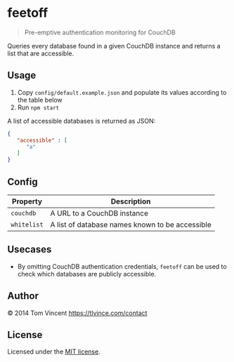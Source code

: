 # feetoff

> Pre-emptive authentication monitoring for CouchDB

Queries every database found in a given CouchDB instance and returns a list
that are accessible.

## Usage

1. Copy `config/default.example.json` and populate its values according to the
   table below
2. Run `npm start`

A list of accessible databases is returned as JSON:

```json
{
   "accessible" : [
      "a"
   ]
}
```

## Config

Property    | Description
--------    | -----------
`couchdb`   | A URL to a CouchDB instance
`whitelist` | A list of database names known to be accessible

## Usecases

* By omitting CouchDB authentication credentials, `feetoff` can be used to
  check which databases are publicly accessible.

## Author

© 2014 Tom Vincent <https://tlvince.com/contact>

## License

Licensed under the [MIT license](http://tlvince.mit-license.org).

